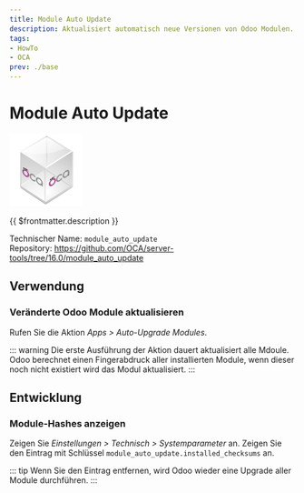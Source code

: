 ```yaml
---
title: Module Auto Update
description: Aktualisiert automatisch neue Versionen von Odoo Modulen. 
tags:
- HowTo
- OCA
prev: ./base
---
```

# Module Auto Update
![icon_oca_app](attachments/icon_oca_app.png)

{{ $frontmatter.description }}

Technischer Name: `module_auto_update`\
Repository: <https://github.com/OCA/server-tools/tree/16.0/module_auto_update>

## Verwendung

### Veränderte Odoo Module aktualisieren

Rufen Sie die Aktion *Apps > Auto-Upgrade Modules*.

::: warning
Die erste Ausführung der Aktion dauert aktualisiert alle Mdoule. Odoo berechnet einen Fingerabdruck aller installierten Module, wenn dieser noch nicht existiert wird das Modul aktualisiert.
:::

## Entwicklung

### Module-Hashes anzeigen

Zeigen Sie *Einstellungen > Technisch > Systemparameter* an. Zeigen Sie den Eintrag mit Schlüssel `module_auto_update.installed_checksums` an.

::: tip
Wenn Sie den Eintrag entfernen, wird Odoo wieder eine Upgrade aller Module durchführen.
:::